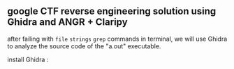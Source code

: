 ## google CTF reverse engineering solution using Ghidra and ANGR + Claripy

after failing with `file` `strings` `grep` commands in terminal,
we will use Ghidra to analyze the source code of the "a.out" executable.

install Ghidra : 
